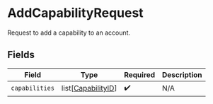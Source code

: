 # AddCapabilityRequest

Request to add a capability to an account.


## Fields

| Field                                                     | Type                                                      | Required                                                  | Description                                               |
| --------------------------------------------------------- | --------------------------------------------------------- | --------------------------------------------------------- | --------------------------------------------------------- |
| `capabilities`                                            | list[[CapabilityID](../../models/shared/capabilityid.md)] | :heavy_check_mark:                                        | N/A                                                       |